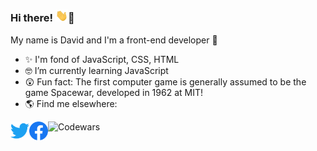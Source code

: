 ### Hi there! <img src="/assets/wave-hand.gif" width="20px">🙂

My name is David and I'm a front-end developer 🐥

- ✨ I'm fond of JavaScript, CSS, HTML
- 🤓 I’m currently learning JavaScript
- 😲 Fun fact: The first computer game is generally assumed to be the game Spacewar, developed in 1962 at MIT!
- 🌎 Find me elsewhere:

<a href="https://twitter.com/daviddev999">
  <img align="left" alt="Twitter" title="Twitter" width="30px" src="/assets/twitter.svg" />
</a>
<a href="https://www.facebook.com/profile.php?id=100073243519865">
  <img align="left" alt="Facebook" title="Facebook" width="30px" src="/assets/facebook.svg" />
</a>
<a href="https://www.codewars.com/users/david-999/">
  <img align="left" alt="Codewars" title="Codewars" width="180px" src="https://www.codewars.com/users/david-999/badges/micro" />
</a>
